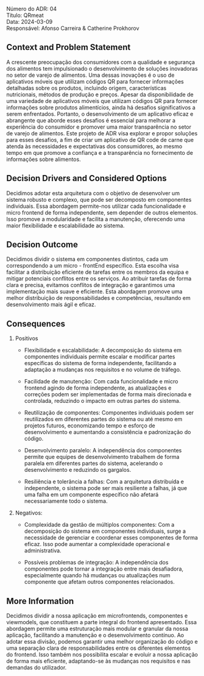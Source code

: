 Número do ADR: 04 <br>
Título: QRmeat <br>
Data: 2024-03-09 <br>
Responsável: Afonso Carreira & Catherine Prokhorov 

## Context and Problem Statement
A crescente preocupação dos consumidores com a qualidade e segurança dos alimentos tem impulsionado o desenvolvimento de soluções inovadoras no setor de varejo de alimentos. Uma dessas inovações é o uso de aplicativos móveis que utilizam códigos QR para fornecer informações detalhadas sobre os produtos, incluindo origem, características nutricionais, métodos de produção e preços. Apesar da disponibilidade de uma variedade de aplicativos móveis que utilizam códigos QR para fornecer informações sobre produtos alimentícios, ainda há desafios significativos a serem enfrentados. Portanto, o desenvolvimento de um aplicativo eficaz e abrangente que aborde esses desafios é essencial para melhorar a experiência do consumidor e promover uma maior transparência no setor de varejo de alimentos. 
Este projeto de ADR visa explorar e propor soluções para esses desafios, a fim de criar um aplicativo de QR code de carne que atenda às necessidades e expectativas dos consumidores, ao mesmo tempo em que promove a confiança e a transparência no fornecimento de informações sobre alimentos.

## Decision Drivers and Considered Options

Decidimos adotar esta arquitetura com o objetivo de desenvolver um sistema robusto e complexo, que pode ser decomposto em componentes individuais. Essa abordagem permite-nos utilizar cada funcionalidade e micro frontend de forma independente, sem depender de outros elementos. Isso promove a modularidade e facilita a manutenção, oferecendo uma maior flexibilidade e escalabilidade ao sistema.

## Decision Outcome

Decidimos dividir o sistema em componentes distintos, cada um correspondendo a um micro - frontEnd específico. Esta escolha visa facilitar a distribuição eficiente de tarefas entre os membros da equipa e mitigar potenciais conflitos entre os serviços. Ao atribuir tarefas de forma clara e precisa, evitamos conflitos de integração e garantimos uma implementação mais suave e eficiente. Esta abordagem promove uma melhor distribuição de responsabilidades e competências, resultando em desenvolvimento mais ágil e eficaz.

## Consequences

1. Positivos
    * Flexibilidade e escalabilidade: 
A decomposição do sistema em componentes individuais permite escalar e modificar partes específicas do sistema de forma independente, facilitando a adaptação a mudanças nos requisitos e no volume de tráfego.

    * Facilidade de manutenção: 
Com cada funcionalidade e micro frontend agindo de forma independente, as atualizações e correções podem ser implementadas de forma mais direcionada e controlada, reduzindo o impacto em outras partes do sistema.

    * Reutilização de componentes: 
Componentes individuais podem ser reutilizados em diferentes partes do sistema ou até mesmo em projetos futuros, economizando tempo e esforço de desenvolvimento e aumentando a consistência e padronização do código.

    * Desenvolvimento paralelo:
A independência dos componentes permite que equipes de desenvolvimento trabalhem de forma paralela em diferentes partes do sistema, acelerando o desenvolvimento e reduzindo os gargalos.

    * Resiliência e tolerância a falhas:
Com a arquitetura distribuída e independente, o sistema pode ser mais resiliente a falhas, já que uma falha em um componente específico não afetará necessariamente todo o sistema.

2. Negativos:
    * Complexidade da gestão de múltiplos componentes: 
Com a decomposição do sistema em componentes individuais, surge a necessidade de gerenciar e coordenar esses componentes de forma eficaz. Isso pode aumentar a complexidade operacional e administrativa.

    * Possíveis problemas de integração: 
A independência dos componentes pode tornar a integração entre mais desafiadora, especialmente quando há mudanças ou atualizações num componente que afetam outros componentes relacionados.

## More Information

Decidimos dividir a nossa aplicação em microfrontends, componentes e viewmodels, que constituem a parte integral do frontend apresentado. Essa abordagem permite uma estruturação mais modular e granular da nossa aplicação, facilitando a manutenção e o desenvolvimento contínuo. Ao adotar essa divisão, podemos garantir uma melhor organização do código e uma separação clara de responsabilidades entre os diferentes elementos do frontend. Isso também nos possibilita escalar e evoluir a nossa aplicação de forma mais eficiente, adaptando-se às mudanças nos requisitos e nas demandas do utilizador.
